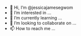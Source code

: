 - 👋 Hi, I’m @jessicajamesegwom
- 👀 I’m interested in ...
- 🌱 I’m currently learning ...
- 💞️ I’m looking to collaborate on ...
- 📫 How to reach me ...

<!---
jessicajamesegwom/jessicajamesegwom is a ✨ special ✨ repository because its `README.md` (this file) appears on your GitHub profile.
You can click the Preview link to take a look at your changes.
--->
